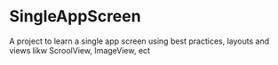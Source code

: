 # SingleAppScreen
A project to learn a single  app screen using best practices, layouts and views likw ScroolView, ImageView, ect
